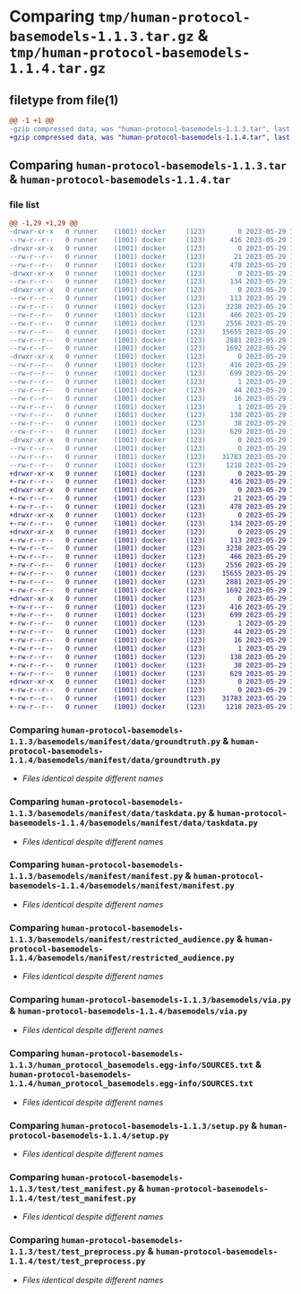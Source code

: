 # Comparing `tmp/human-protocol-basemodels-1.1.3.tar.gz` & `tmp/human-protocol-basemodels-1.1.4.tar.gz`

## filetype from file(1)

```diff
@@ -1 +1 @@
-gzip compressed data, was "human-protocol-basemodels-1.1.3.tar", last modified: Mon May 29 14:33:50 2023, max compression
+gzip compressed data, was "human-protocol-basemodels-1.1.4.tar", last modified: Mon May 29 17:11:41 2023, max compression
```

## Comparing `human-protocol-basemodels-1.1.3.tar` & `human-protocol-basemodels-1.1.4.tar`

### file list

```diff
@@ -1,29 +1,29 @@
-drwxr-xr-x   0 runner    (1001) docker     (123)        0 2023-05-29 14:33:50.447311 human-protocol-basemodels-1.1.3/
--rw-r--r--   0 runner    (1001) docker     (123)      416 2023-05-29 14:33:50.447311 human-protocol-basemodels-1.1.3/PKG-INFO
-drwxr-xr-x   0 runner    (1001) docker     (123)        0 2023-05-29 14:33:50.443311 human-protocol-basemodels-1.1.3/basemodels/
--rw-r--r--   0 runner    (1001) docker     (123)       21 2023-05-29 14:33:47.000000 human-protocol-basemodels-1.1.3/basemodels/__init__.py
--rw-r--r--   0 runner    (1001) docker     (123)      478 2023-05-29 14:31:49.000000 human-protocol-basemodels-1.1.3/basemodels/constants.py
-drwxr-xr-x   0 runner    (1001) docker     (123)        0 2023-05-29 14:33:50.443311 human-protocol-basemodels-1.1.3/basemodels/manifest/
--rw-r--r--   0 runner    (1001) docker     (123)      134 2023-05-29 14:31:49.000000 human-protocol-basemodels-1.1.3/basemodels/manifest/__init__.py
-drwxr-xr-x   0 runner    (1001) docker     (123)        0 2023-05-29 14:33:50.443311 human-protocol-basemodels-1.1.3/basemodels/manifest/data/
--rw-r--r--   0 runner    (1001) docker     (123)      113 2023-05-29 14:31:49.000000 human-protocol-basemodels-1.1.3/basemodels/manifest/data/__init__.py
--rw-r--r--   0 runner    (1001) docker     (123)     3238 2023-05-29 14:31:49.000000 human-protocol-basemodels-1.1.3/basemodels/manifest/data/groundtruth.py
--rw-r--r--   0 runner    (1001) docker     (123)      466 2023-05-29 14:31:49.000000 human-protocol-basemodels-1.1.3/basemodels/manifest/data/preprocess.py
--rw-r--r--   0 runner    (1001) docker     (123)     2556 2023-05-29 14:31:49.000000 human-protocol-basemodels-1.1.3/basemodels/manifest/data/taskdata.py
--rw-r--r--   0 runner    (1001) docker     (123)    15655 2023-05-29 14:31:49.000000 human-protocol-basemodels-1.1.3/basemodels/manifest/manifest.py
--rw-r--r--   0 runner    (1001) docker     (123)     2881 2023-05-29 14:31:49.000000 human-protocol-basemodels-1.1.3/basemodels/manifest/restricted_audience.py
--rw-r--r--   0 runner    (1001) docker     (123)     1692 2023-05-29 14:31:49.000000 human-protocol-basemodels-1.1.3/basemodels/via.py
-drwxr-xr-x   0 runner    (1001) docker     (123)        0 2023-05-29 14:33:50.443311 human-protocol-basemodels-1.1.3/human_protocol_basemodels.egg-info/
--rw-r--r--   0 runner    (1001) docker     (123)      416 2023-05-29 14:33:50.000000 human-protocol-basemodels-1.1.3/human_protocol_basemodels.egg-info/PKG-INFO
--rw-r--r--   0 runner    (1001) docker     (123)      699 2023-05-29 14:33:50.000000 human-protocol-basemodels-1.1.3/human_protocol_basemodels.egg-info/SOURCES.txt
--rw-r--r--   0 runner    (1001) docker     (123)        1 2023-05-29 14:33:50.000000 human-protocol-basemodels-1.1.3/human_protocol_basemodels.egg-info/dependency_links.txt
--rw-r--r--   0 runner    (1001) docker     (123)       44 2023-05-29 14:33:50.000000 human-protocol-basemodels-1.1.3/human_protocol_basemodels.egg-info/requires.txt
--rw-r--r--   0 runner    (1001) docker     (123)       16 2023-05-29 14:33:50.000000 human-protocol-basemodels-1.1.3/human_protocol_basemodels.egg-info/top_level.txt
--rw-r--r--   0 runner    (1001) docker     (123)        1 2023-05-29 14:33:50.000000 human-protocol-basemodels-1.1.3/human_protocol_basemodels.egg-info/zip-safe
--rw-r--r--   0 runner    (1001) docker     (123)      138 2023-05-29 14:31:49.000000 human-protocol-basemodels-1.1.3/pyproject.toml
--rw-r--r--   0 runner    (1001) docker     (123)       38 2023-05-29 14:33:50.447311 human-protocol-basemodels-1.1.3/setup.cfg
--rw-r--r--   0 runner    (1001) docker     (123)      629 2023-05-29 14:31:49.000000 human-protocol-basemodels-1.1.3/setup.py
-drwxr-xr-x   0 runner    (1001) docker     (123)        0 2023-05-29 14:33:50.443311 human-protocol-basemodels-1.1.3/test/
--rw-r--r--   0 runner    (1001) docker     (123)        0 2023-05-29 14:31:49.000000 human-protocol-basemodels-1.1.3/test/__init__.py
--rw-r--r--   0 runner    (1001) docker     (123)    31783 2023-05-29 14:31:49.000000 human-protocol-basemodels-1.1.3/test/test_manifest.py
--rw-r--r--   0 runner    (1001) docker     (123)     1218 2023-05-29 14:31:49.000000 human-protocol-basemodels-1.1.3/test/test_preprocess.py
+drwxr-xr-x   0 runner    (1001) docker     (123)        0 2023-05-29 17:11:41.432062 human-protocol-basemodels-1.1.4/
+-rw-r--r--   0 runner    (1001) docker     (123)      416 2023-05-29 17:11:41.432062 human-protocol-basemodels-1.1.4/PKG-INFO
+drwxr-xr-x   0 runner    (1001) docker     (123)        0 2023-05-29 17:11:41.428062 human-protocol-basemodels-1.1.4/basemodels/
+-rw-r--r--   0 runner    (1001) docker     (123)       21 2023-05-29 17:11:38.000000 human-protocol-basemodels-1.1.4/basemodels/__init__.py
+-rw-r--r--   0 runner    (1001) docker     (123)      478 2023-05-29 17:11:28.000000 human-protocol-basemodels-1.1.4/basemodels/constants.py
+drwxr-xr-x   0 runner    (1001) docker     (123)        0 2023-05-29 17:11:41.428062 human-protocol-basemodels-1.1.4/basemodels/manifest/
+-rw-r--r--   0 runner    (1001) docker     (123)      134 2023-05-29 17:11:28.000000 human-protocol-basemodels-1.1.4/basemodels/manifest/__init__.py
+drwxr-xr-x   0 runner    (1001) docker     (123)        0 2023-05-29 17:11:41.428062 human-protocol-basemodels-1.1.4/basemodels/manifest/data/
+-rw-r--r--   0 runner    (1001) docker     (123)      113 2023-05-29 17:11:28.000000 human-protocol-basemodels-1.1.4/basemodels/manifest/data/__init__.py
+-rw-r--r--   0 runner    (1001) docker     (123)     3238 2023-05-29 17:11:28.000000 human-protocol-basemodels-1.1.4/basemodels/manifest/data/groundtruth.py
+-rw-r--r--   0 runner    (1001) docker     (123)      466 2023-05-29 17:11:28.000000 human-protocol-basemodels-1.1.4/basemodels/manifest/data/preprocess.py
+-rw-r--r--   0 runner    (1001) docker     (123)     2556 2023-05-29 17:11:28.000000 human-protocol-basemodels-1.1.4/basemodels/manifest/data/taskdata.py
+-rw-r--r--   0 runner    (1001) docker     (123)    15655 2023-05-29 17:11:28.000000 human-protocol-basemodels-1.1.4/basemodels/manifest/manifest.py
+-rw-r--r--   0 runner    (1001) docker     (123)     2881 2023-05-29 17:11:28.000000 human-protocol-basemodels-1.1.4/basemodels/manifest/restricted_audience.py
+-rw-r--r--   0 runner    (1001) docker     (123)     1692 2023-05-29 17:11:28.000000 human-protocol-basemodels-1.1.4/basemodels/via.py
+drwxr-xr-x   0 runner    (1001) docker     (123)        0 2023-05-29 17:11:41.432062 human-protocol-basemodels-1.1.4/human_protocol_basemodels.egg-info/
+-rw-r--r--   0 runner    (1001) docker     (123)      416 2023-05-29 17:11:41.000000 human-protocol-basemodels-1.1.4/human_protocol_basemodels.egg-info/PKG-INFO
+-rw-r--r--   0 runner    (1001) docker     (123)      699 2023-05-29 17:11:41.000000 human-protocol-basemodels-1.1.4/human_protocol_basemodels.egg-info/SOURCES.txt
+-rw-r--r--   0 runner    (1001) docker     (123)        1 2023-05-29 17:11:41.000000 human-protocol-basemodels-1.1.4/human_protocol_basemodels.egg-info/dependency_links.txt
+-rw-r--r--   0 runner    (1001) docker     (123)       44 2023-05-29 17:11:41.000000 human-protocol-basemodels-1.1.4/human_protocol_basemodels.egg-info/requires.txt
+-rw-r--r--   0 runner    (1001) docker     (123)       16 2023-05-29 17:11:41.000000 human-protocol-basemodels-1.1.4/human_protocol_basemodels.egg-info/top_level.txt
+-rw-r--r--   0 runner    (1001) docker     (123)        1 2023-05-29 17:11:41.000000 human-protocol-basemodels-1.1.4/human_protocol_basemodels.egg-info/zip-safe
+-rw-r--r--   0 runner    (1001) docker     (123)      138 2023-05-29 17:11:28.000000 human-protocol-basemodels-1.1.4/pyproject.toml
+-rw-r--r--   0 runner    (1001) docker     (123)       38 2023-05-29 17:11:41.432062 human-protocol-basemodels-1.1.4/setup.cfg
+-rw-r--r--   0 runner    (1001) docker     (123)      629 2023-05-29 17:11:28.000000 human-protocol-basemodels-1.1.4/setup.py
+drwxr-xr-x   0 runner    (1001) docker     (123)        0 2023-05-29 17:11:41.432062 human-protocol-basemodels-1.1.4/test/
+-rw-r--r--   0 runner    (1001) docker     (123)        0 2023-05-29 17:11:28.000000 human-protocol-basemodels-1.1.4/test/__init__.py
+-rw-r--r--   0 runner    (1001) docker     (123)    31783 2023-05-29 17:11:28.000000 human-protocol-basemodels-1.1.4/test/test_manifest.py
+-rw-r--r--   0 runner    (1001) docker     (123)     1218 2023-05-29 17:11:28.000000 human-protocol-basemodels-1.1.4/test/test_preprocess.py
```

### Comparing `human-protocol-basemodels-1.1.3/basemodels/manifest/data/groundtruth.py` & `human-protocol-basemodels-1.1.4/basemodels/manifest/data/groundtruth.py`

 * *Files identical despite different names*

### Comparing `human-protocol-basemodels-1.1.3/basemodels/manifest/data/taskdata.py` & `human-protocol-basemodels-1.1.4/basemodels/manifest/data/taskdata.py`

 * *Files identical despite different names*

### Comparing `human-protocol-basemodels-1.1.3/basemodels/manifest/manifest.py` & `human-protocol-basemodels-1.1.4/basemodels/manifest/manifest.py`

 * *Files identical despite different names*

### Comparing `human-protocol-basemodels-1.1.3/basemodels/manifest/restricted_audience.py` & `human-protocol-basemodels-1.1.4/basemodels/manifest/restricted_audience.py`

 * *Files identical despite different names*

### Comparing `human-protocol-basemodels-1.1.3/basemodels/via.py` & `human-protocol-basemodels-1.1.4/basemodels/via.py`

 * *Files identical despite different names*

### Comparing `human-protocol-basemodels-1.1.3/human_protocol_basemodels.egg-info/SOURCES.txt` & `human-protocol-basemodels-1.1.4/human_protocol_basemodels.egg-info/SOURCES.txt`

 * *Files identical despite different names*

### Comparing `human-protocol-basemodels-1.1.3/setup.py` & `human-protocol-basemodels-1.1.4/setup.py`

 * *Files identical despite different names*

### Comparing `human-protocol-basemodels-1.1.3/test/test_manifest.py` & `human-protocol-basemodels-1.1.4/test/test_manifest.py`

 * *Files identical despite different names*

### Comparing `human-protocol-basemodels-1.1.3/test/test_preprocess.py` & `human-protocol-basemodels-1.1.4/test/test_preprocess.py`

 * *Files identical despite different names*

